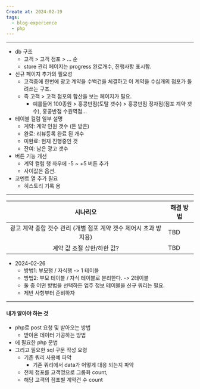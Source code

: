 ```yaml
---
Create at: 2024-02-19
tags:
  - blog-experience
  - php
---
```

---

- db 구조
	- 고객 > 고객 점포 > ... 순
	- store 관리 페이지는 progress 완료개수, 진행사항 표시함.
- 신규 페이지 추가의 필요성
	- 고객중에 한번에 광고 계약을 수백건을 체결하고 이 계약을 수십개의 점포가 돌려쓰는 구조.
	- 즉 고객 > 고객 점포의 합산을 보는 페이지가 필요.
		- 예를들어 100종원 > 홍콩반점(토탈 갯수) > 홍콩반점 정자점(점포 계약 갯수), 홍콩반점 수원역점...
- 테이블 컬럼 일부 설명
	- 계약:  계약 인원 갯수 (돈 받은)
	- 완료: 리뷰등록 완료 된 개수
	- 미완료: 현재 진행중인 것
	- 잔여: 남은 광고 갯수
- 버튼 기능 개선
	- 계약 컬럼 행 좌우에 -5 ~ +5 버튼 추가
	- 사이값은 옵션.
- 코멘트 열 추가 필요
	- 히스토리 기록 용

---

|                  시나리오                   | 해결 방법 |
| :-------------------------------------: | ----- |
| 광고 계약 총합 갯수 관리 (개별 점포 계약 갯수 제어시 초과 방지용) | TBD   |
|            계약 값 조절 상한/하한 값?             | TBD   |

 - 2024-02-26
	 - 방법1: 부모행 / 자식행 -> 1 테이블
	 - 방법2: 부모 테이블 / 자식 테이블로 분리한다. -> 2테이블
	 - 둘 중 어떤 방법을 선택하든 업주 정보 테이블을 신규 쿼리는 필요.
	 - 제반 사항부터 준비하자
---

#### 내가 알아야 하는 것
- php로 post 요청 및 받아오는 방법
	- 받아온 데이터 가공하는 방법
- 에 필요한 php 문법
- 그리고 필요한 sql 구문 작성 요령
	- 기존 쿼리 사용예 파악
		- 기존 쿼리에서 data가 어떻게 대응 되는지 파악
	- 전체 점포를 고객명으로 그룹화 count,
	- 해당 고객의 점포별 계약건 수 count

